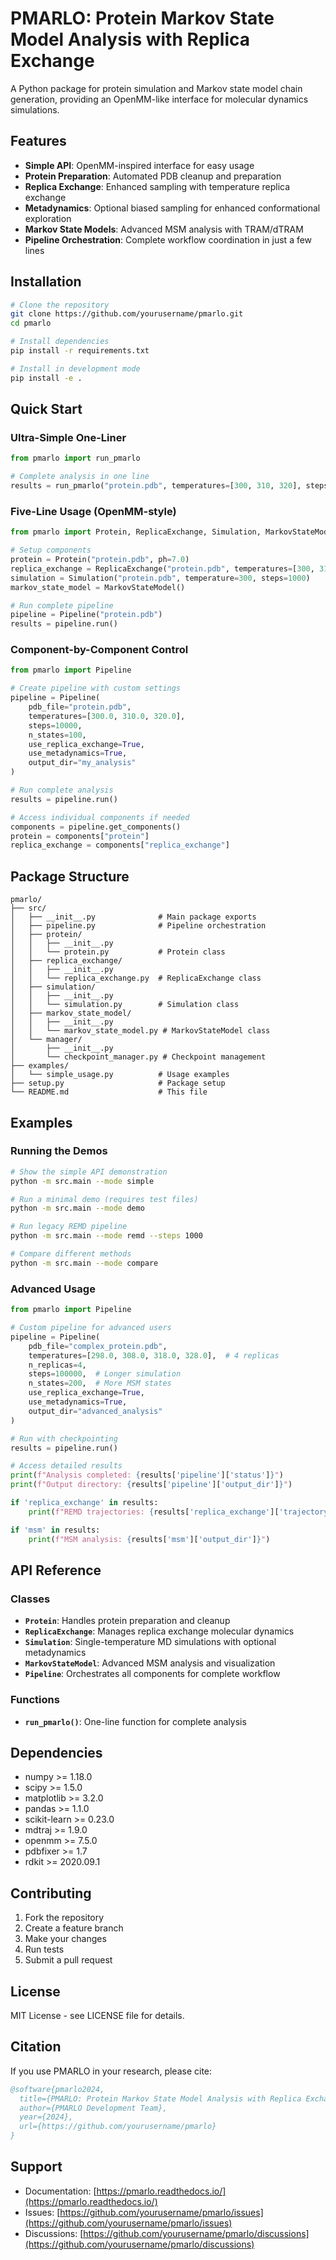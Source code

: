 # PMARLO: Protein Markov State Model Analysis with Replica Exchange

A Python package for protein simulation and Markov state model chain generation, providing an OpenMM-like interface for molecular dynamics simulations.

## Features

- **Simple API**: OpenMM-inspired interface for easy usage
- **Protein Preparation**: Automated PDB cleanup and preparation
- **Replica Exchange**: Enhanced sampling with temperature replica exchange
- **Metadynamics**: Optional biased sampling for enhanced conformational exploration  
- **Markov State Models**: Advanced MSM analysis with TRAM/dTRAM
- **Pipeline Orchestration**: Complete workflow coordination in just a few lines

## Installation

```bash
# Clone the repository
git clone https://github.com/yourusername/pmarlo.git
cd pmarlo

# Install dependencies
pip install -r requirements.txt

# Install in development mode
pip install -e .
```

## Quick Start

### Ultra-Simple One-Liner

```python
from pmarlo import run_pmarlo

# Complete analysis in one line
results = run_pmarlo("protein.pdb", temperatures=[300, 310, 320], steps=1000)
```

### Five-Line Usage (OpenMM-style)

```python
from pmarlo import Protein, ReplicaExchange, Simulation, MarkovStateModel, Pipeline

# Setup components
protein = Protein("protein.pdb", ph=7.0)
replica_exchange = ReplicaExchange("protein.pdb", temperatures=[300, 310, 320])  
simulation = Simulation("protein.pdb", temperature=300, steps=1000)
markov_state_model = MarkovStateModel()

# Run complete pipeline
pipeline = Pipeline("protein.pdb")
results = pipeline.run()
```

### Component-by-Component Control

```python
from pmarlo import Pipeline

# Create pipeline with custom settings
pipeline = Pipeline(
    pdb_file="protein.pdb",
    temperatures=[300.0, 310.0, 320.0],
    steps=10000,
    n_states=100,
    use_replica_exchange=True,
    use_metadynamics=True,
    output_dir="my_analysis"
)

# Run complete analysis
results = pipeline.run()

# Access individual components if needed
components = pipeline.get_components()
protein = components["protein"]
replica_exchange = components["replica_exchange"]
```

## Package Structure

```
pmarlo/
├── src/
│   ├── __init__.py              # Main package exports
│   ├── pipeline.py              # Pipeline orchestration
│   ├── protein/
│   │   ├── __init__.py
│   │   └── protein.py           # Protein class
│   ├── replica_exchange/
│   │   ├── __init__.py
│   │   └── replica_exchange.py  # ReplicaExchange class
│   ├── simulation/
│   │   ├── __init__.py
│   │   └── simulation.py        # Simulation class
│   ├── markov_state_model/
│   │   ├── __init__.py
│   │   └── markov_state_model.py # MarkovStateModel class
│   └── manager/
│       ├── __init__.py
│       └── checkpoint_manager.py # Checkpoint management
├── examples/
│   └── simple_usage.py          # Usage examples
├── setup.py                     # Package setup
└── README.md                    # This file
```

## Examples

### Running the Demos

```bash
# Show the simple API demonstration
python -m src.main --mode simple

# Run a minimal demo (requires test files)
python -m src.main --mode demo

# Run legacy REMD pipeline
python -m src.main --mode remd --steps 1000

# Compare different methods
python -m src.main --mode compare
```

### Advanced Usage

```python
from pmarlo import Pipeline

# Custom pipeline for advanced users
pipeline = Pipeline(
    pdb_file="complex_protein.pdb",
    temperatures=[298.0, 308.0, 318.0, 328.0],  # 4 replicas
    n_replicas=4,
    steps=100000,  # Longer simulation
    n_states=200,  # More MSM states
    use_replica_exchange=True,
    use_metadynamics=True,
    output_dir="advanced_analysis"
)

# Run with checkpointing
results = pipeline.run()

# Access detailed results
print(f"Analysis completed: {results['pipeline']['status']}")
print(f"Output directory: {results['pipeline']['output_dir']}")

if 'replica_exchange' in results:
    print(f"REMD trajectories: {results['replica_exchange']['trajectory_files']}")

if 'msm' in results:
    print(f"MSM analysis: {results['msm']['output_dir']}")
```

## API Reference

### Classes

- **`Protein`**: Handles protein preparation and cleanup
- **`ReplicaExchange`**: Manages replica exchange molecular dynamics
- **`Simulation`**: Single-temperature MD simulations with optional metadynamics
- **`MarkovStateModel`**: Advanced MSM analysis and visualization
- **`Pipeline`**: Orchestrates all components for complete workflow

### Functions

- **`run_pmarlo()`**: One-line function for complete analysis

## Dependencies

- numpy >= 1.18.0
- scipy >= 1.5.0
- matplotlib >= 3.2.0
- pandas >= 1.1.0
- scikit-learn >= 0.23.0
- mdtraj >= 1.9.0
- openmm >= 7.5.0
- pdbfixer >= 1.7
- rdkit >= 2020.09.1

## Contributing

1. Fork the repository
2. Create a feature branch
3. Make your changes
4. Run tests
5. Submit a pull request

## License

MIT License - see LICENSE file for details.

## Citation

If you use PMARLO in your research, please cite:

```bibtex
@software{pmarlo2024,
  title={PMARLO: Protein Markov State Model Analysis with Replica Exchange},
  author={PMARLO Development Team},
  year={2024},
  url={https://github.com/yourusername/pmarlo}
}
```

## Support

- Documentation: [https://pmarlo.readthedocs.io/](https://pmarlo.readthedocs.io/)
- Issues: [https://github.com/yourusername/pmarlo/issues](https://github.com/yourusername/pmarlo/issues)
- Discussions: [https://github.com/yourusername/pmarlo/discussions](https://github.com/yourusername/pmarlo/discussions)